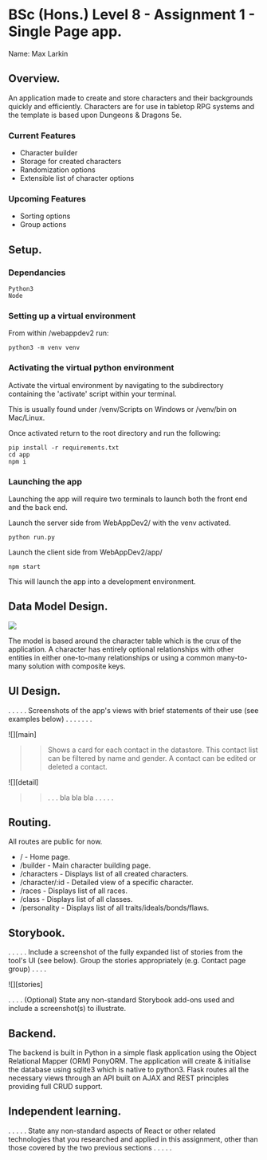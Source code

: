 # BSc (Hons.) Level 8 - Assignment 1 - Single Page app.

Name: Max Larkin

## Overview.

An application made to create and store characters and their backgrounds quickly and efficiently. Characters are for use in tabletop RPG systems and the template is based upon Dungeons & Dragons 5e.

### Current Features

- Character builder
- Storage for created characters 
- Randomization options
- Extensible list of character options

### Upcoming Features

- Sorting options
- Group actions

## Setup.

### Dependancies
```
Python3
Node
```
### Setting up a virtual environment
From within /webappdev2 run:
```
python3 -m venv venv
```

### Activating the virtual python environment
Activate the virtual environment by navigating to the subdirectory containing the 'activate' script within your terminal.

This is usually found under /venv/Scripts on Windows or /venv/bin on Mac/Linux.

Once activated return to the root directory and run the following:
```
pip install -r requirements.txt
cd app
npm i
```
### Launching the app
Launching the app will require two terminals to launch both the front end and the back end.

Launch the server side from WebAppDev2/ with the venv activated.
```
python run.py
```
Launch the client side from WebAppDev2/app/
```
npm start
```
This will launch the app into a development environment.

## Data Model Design.

![][model]

The model is based around the character table which is the crux of the application. A character has entirely optional relationships with other entities in either one-to-many relationships or using a common many-to-many solution with composite keys.

## UI Design.

. . . . . Screenshots of the app's views with brief statements of their use (see examples below) . . . . . . .

![][main]

>> Shows a card for each contact in the datastore. This contact list can be filtered by name and gender. A contact can be edited or deleted a contact. 

![][detail]

>> . . . bla bla bla . . . . . 

## Routing.

All routes are public for now.

- / - Home page.
- /builder - Main character building page.
- /characters - Displays list of all created characters.
- /character/:id - Detailed view of a specific character.
- /races - Displays list of all races.
- /class - Displays list of all classes.
- /personality - Displays list of all traits/ideals/bonds/flaws.

## Storybook.

. . . . . Include a screenshot of the fully expanded list of stories from the tool's UI (see below). Group the stories appropriately (e.g. Contact page group) . . . .

![][stories]

. . . . (Optional) State any non-standard Storybook add-ons used and include a screenshot(s) to illustrate.

## Backend.

The backend is built in Python in a simple flask application using the Object Relational Mapper (ORM) PonyORM. The application will create & initialise the database using sqlite3 which is native to python3. Flask routes all the necessary views through an API built on AJAX and REST principles providing full CRUD support.


## Independent learning.

. . . . . State any non-standard aspects of React or other related technologies that you researched and applied in this assignment, other than those covered by the two previous sections . . . . .

[model]: ./images/DataModel.PNG

